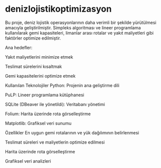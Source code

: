 # denizlojistikoptimizasyon

Bu proje, deniz lojistik operasyonlarının daha verimli bir şekilde yürütülmesi amacıyla geliştirilmiştir. Simpleks algoritması ve lineer programlama kullanılarak gemi kapasiteleri, limanlar arası rotalar ve yakıt maliyetleri gibi faktörler optimize edilmiştir.

Ana hedefler:

Yakıt maliyetlerini minimize etmek

Teslimat sürelerini kısaltmak

Gemi kapasitelerini optimize etmek



Kullanılan Teknolojiler
Python: Projenin ana geliştirme dili

PuLP: Lineer programlama kütüphanesi

SQLite (DBeaver ile yönetildi): Veritabanı yönetimi

Folium: Harita üzerinde rota görselleştirme

Matplotlib: Grafiksel veri sunumu



Özellikler
En uygun gemi rotalarının ve yük dağılımının belirlenmesi

Teslimat süreleri ve maliyetlerin optimize edilmesi

Harita üzerinde rota görselleştirme

Grafiksel veri analizleri

